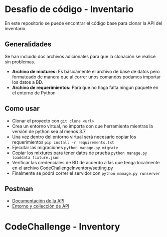 # Desafio de código - Inventario
En este repositorio se puede encontrar el código base para clonar la API del inventario.

## Generalidades
Se han incluido dos archivos adicionales para que la clonación se realice sin problemas.
- **Archivo de mixtures:** Es básicamente el archivo de base de datos pero formateado de manera que al correr unos comandos podamos importar los datos a BD.
- **Archivo de requerimientos:** Para que no haga falta ningun paquete en el entorno de Python

## Como usar
- Clonar el proyecto con `git clone <url>`
- Crea un entorno virtual, no importa con que herramienta mientras la versión de python sea al menos 3.7
- Una vez dentro del entorno virtual será necesario copiar los requerimientos `pip install -r requirements.txt`
- Ejecutar las migraciones `python manage.py migrate`
- Copiar los mixtures para tener datos de prueba `python manage.py loaddata fixture.json`
- Verificar las credenciales de BD de acuerdo a las que tenga localmente en el archivo CodeChallengeInventory/setting.py
- Finalmente se podrá correr el servidor con `python manage.py runserver`

## Postman
- [Documentación de la API](https://documenter.getpostman.com/view/13042173/UV5ZDHh5)
- [Entorno y collección de API](https://www.postman.com/JDBanda/workspace/code-challenge-inventory/overview)

# CodeChallenge - Inventory
